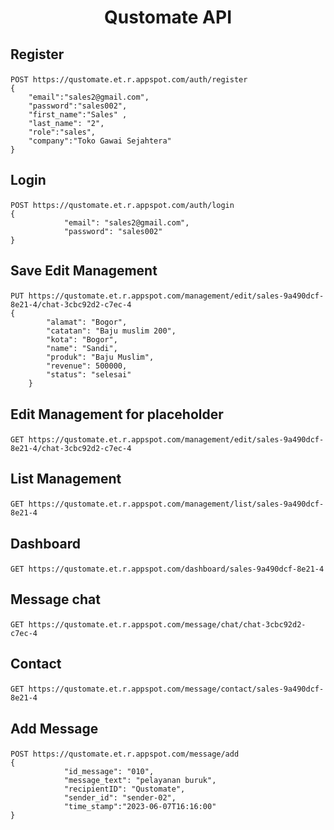 # <h1 align="center">Qustomate API</h1>

## <p>Register</p>
```
POST https://qustomate.et.r.appspot.com/auth/register
{
    "email":"sales2@gmail.com",
    "password":"sales002",
    "first_name":"Sales" ,
    "last_name": "2",
    "role":"sales",
    "company":"Toko Gawai Sejahtera"
}
```

## <p>Login</p>
```
POST https://qustomate.et.r.appspot.com/auth/login
{
            "email": "sales2@gmail.com",
            "password": "sales002"
}
```

## <p>Save Edit Management</p>
```
PUT https://qustomate.et.r.appspot.com/management/edit/sales-9a490dcf-8e21-4/chat-3cbc92d2-c7ec-4
{
        "alamat": "Bogor",
        "catatan": "Baju muslim 200",
        "kota": "Bogor",
        "name": "Sandi",
        "produk": "Baju Muslim",
        "revenue": 500000,
        "status": "selesai"
    }
```

## <p>Edit Management for placeholder</p>
```
GET https://qustomate.et.r.appspot.com/management/edit/sales-9a490dcf-8e21-4/chat-3cbc92d2-c7ec-4
```

## <p>List Management</p>
```
GET https://qustomate.et.r.appspot.com/management/list/sales-9a490dcf-8e21-4
```

## <p>Dashboard</p>
```
GET https://qustomate.et.r.appspot.com/dashboard/sales-9a490dcf-8e21-4
```

## <p>Message chat</p>
```
GET https://qustomate.et.r.appspot.com/message/chat/chat-3cbc92d2-c7ec-4
```

## <p>Contact</p>
```
GET https://qustomate.et.r.appspot.com/message/contact/sales-9a490dcf-8e21-4
```

## <p>Add Message</p>
```
POST https://qustomate.et.r.appspot.com/message/add
{
            "id_message": "010",
            "message_text": "pelayanan buruk",
            "recipientID": "Qustomate",
            "sender_id": "sender-02",
            "time_stamp":"2023-06-07T16:16:00"
}
```
